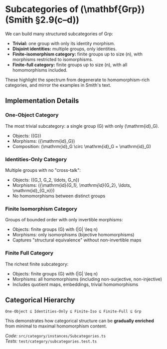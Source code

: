 # Subcategories of \(\mathbf{Grp}\) (Smith §2.9(c–d))

We can build many structured subcategories of Grp:
- **Trivial:** one group with only its identity morphism.
- **Disjoint identities:** multiple groups, only identities.
- **Finite-isomorphism category:** finite groups up to size \(n\), with morphisms restricted to isomorphisms.
- **Finite-full category:** finite groups up to size \(n\), with all homomorphisms included.

These highlight the spectrum from degenerate to homomorphism-rich categories,
and mirror the examples in Smith's text.

## Implementation Details

### One-Object Category
The most trivial subcategory: a single group \(G\) with only \(\mathrm{id}_G\).
- Objects: \(\{G\}\)
- Morphisms: \(\{\mathrm{id}_G\}\)
- Composition: \(\mathrm{id}_G \circ \mathrm{id}_G = \mathrm{id}_G\)

### Identities-Only Category  
Multiple groups with no "cross-talk":
- Objects: \(\{G_1, G_2, \ldots, G_n\}\)
- Morphisms: \(\{\mathrm{id}_{G_1}, \mathrm{id}_{G_2}, \ldots, \mathrm{id}_{G_n}\}\)
- No homomorphisms between distinct groups

### Finite Isomorphism Category
Groups of bounded order with only invertible morphisms:
- Objects: finite groups \(G\) with \(|G| \leq n\)
- Morphisms: only isomorphisms (bijective homomorphisms)
- Captures "structural equivalence" without non-invertible maps

### Finite Full Category
The richest finite subcategory:
- Objects: finite groups \(G\) with \(|G| \leq n\)  
- Morphisms: all homomorphisms (including non-surjective, non-injective)
- Includes quotient maps, embeddings, trivial homomorphisms

## Categorical Hierarchy

```
One-Object ⊆ Identities-Only ⊆ Finite-Iso ⊆ Finite-Full ⊆ Grp
```

This demonstrates how categorical structure can be **gradually enriched** from minimal to maximal homomorphism content.

*Code:* `src/category/instances/Subcategories.ts`  
*Tests:* `test/category/subcategories.test.ts`